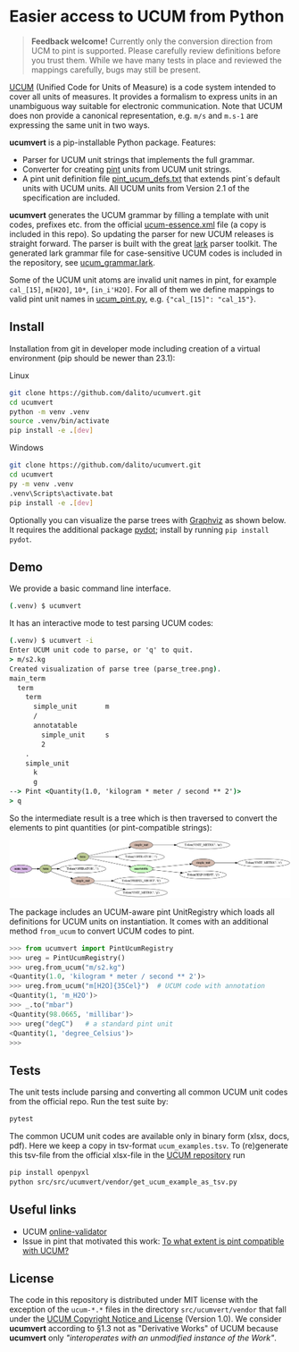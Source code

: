 # Easier access to UCUM from Python

> **Feedback welcome!**
> Currently only the conversion direction from UCM to pint is supported.
> Please carefully review definitions before you trust them.
> While we have many tests in place and reviewed the mappings carefully, bugs may still be present.

[UCUM](https://ucum.org/) (Unified Code for Units of Measure) is a code system intended to cover all units of measures.
It provides a formalism to express units in an unambiguous way suitable for electronic communication.
Note that UCUM does non provide a canonical representation, e.g. `m/s` and `m.s-1` are expressing the same unit in two ways.

**ucumvert** is a pip-installable Python package. Features:

- Parser for UCUM unit strings that implements the full grammar.
- Converter for creating [pint](https://pypi.org/project/pint/) units from UCUM unit strings.
- A pint unit definition file [pint_ucum_defs.txt](https://github.com/dalito/ucumvert/blob/main/src/ucumvert/pint_ucum_defs.txt) that extends pint´s default units with UCUM units. All UCUM units from Version 2.1 of the specification are included.

**ucumvert** generates the UCUM grammar by filling a template with unit codes, prefixes etc. from the official [ucum-essence.xml](https://github.com/ucum-org/ucum/blob/main/ucum-essence.xml) file (a copy is included in this repo).
So updating the parser for new UCUM releases is straight forward.
The parser is built with the great [lark](https://pypi.org/project/lark/) parser toolkit.
The generated lark grammar file for case-sensitive UCUM codes is included in the repository, see [ucum_grammar.lark](https://github.com/dalito/ucumvert/blob/main/src/ucumvert/ucum_grammar.lark).

Some of the UCUM unit atoms are invalid unit names in pint, for example `cal_[15]`, `m[H2O]`, `10*`, `[in_i'H2O]`.
For all of them we define mappings to valid pint unit names in [ucum_pint.py](https://github.com/dalito/ucumvert/blob/main/src/ucumvert/ucum_pint.py), e.g. `{"cal_[15]": "cal_15"}`.

## Install

Installation from git in developer mode including creation of a virtual environment (pip should be newer than 23.1):

Linux

```bash
git clone https://github.com/dalito/ucumvert.git
cd ucumvert
python -m venv .venv
source .venv/bin/activate
pip install -e .[dev]
```

Windows

```bash
git clone https://github.com/dalito/ucumvert.git
cd ucumvert
py -m venv .venv
.venv\Scripts\activate.bat
pip install -e .[dev]
```

Optionally you can visualize the parse trees with [Graphviz](https://www.graphviz.org/) as shown below. It requires the additional package [pydot](https://pypi.org/project/pydot/); install by running `pip install pydot`.

## Demo

We provide a basic command line interface.

```cmd
(.venv) $ ucumvert
```

It has an interactive mode to test parsing UCUM codes:

```cmd
(.venv) $ ucumvert -i
Enter UCUM unit code to parse, or 'q' to quit.
> m/s2.kg
Created visualization of parse tree (parse_tree.png).
main_term
  term
    term
      simple_unit       m
      /
      annotatable
        simple_unit     s
        2
    .
    simple_unit
      k
      g
--> Pint <Quantity(1.0, 'kilogram * meter / second ** 2')>
> q
```

So the intermediate result is a tree which is then traversed to convert the elements to pint quantities (or pint-compatible strings):

![parse tree](parse_tree.png)

The package includes an UCUM-aware pint UnitRegistry which loads all definitions for UCUM units on instantiation.
It comes with an additional method `from_ucum` to convert UCUM codes to pint.

```python
>>> from ucumvert import PintUcumRegistry
>>> ureg = PintUcumRegistry()
>>> ureg.from_ucum("m/s2.kg")
<Quantity(1.0, 'kilogram * meter / second ** 2')>
>>> ureg.from_ucum("m[H2O]{35Cel}")  # UCUM code with annotation
<Quantity(1, 'm_H2O')>
>>> _.to("mbar")
<Quantity(98.0665, 'millibar')>
>>> ureg("degC")   # a standard pint unit
<Quantity(1, 'degree_Celsius')>
>>>
```

## Tests

The unit tests include parsing and converting all common UCUM unit codes from the official repo. Run the test suite by:

```bash
pytest
```

The common UCUM unit codes are available only in binary form (xlsx, docs, pdf).
Here we keep a copy in tsv-format `ucum_examples.tsv`.
To (re)generate this tsv-file from the official xlsx-file in the [UCUM repository](https://github.com/ucum-org/ucum/tree/main/common-units) run

```bash
pip install openpyxl
python src/src/ucumvert/vendor/get_ucum_example_as_tsv.py
```

## Useful links

- UCUM [online-validator](https://ucum.nlm.nih.gov/ucum-lhc/demo.html)
- Issue in pint that motivated this work: [To what extent is pint compatible with UCUM?](https://github.com/hgrecco/pint/issues/1769)

## License

The code in this repository is distributed under MIT license with the exception of the `ucum-*.*` files in the directory `src/ucumvert/vendor`
that fall under the [UCUM Copyright Notice and License](https://github.com/ucum-org/ucum/blob/main/LICENSE.md) (Version 1.0).
We consider **ucumvert** according to §1.3 not as "Derivative Works" of UCUM because **ucumvert** only *"interoperates with an unmodified instance of the Work"*.
